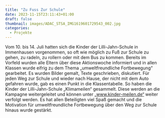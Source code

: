 ```yaml
---
title: "Zu Fuss Zur Schule"
date: 2023-11-15T23:11:43+01:00
draft: false
thumbnail: images/ADAC_STSA_IMG1619601729543_002.jpg
categories:
  - Projekte
---
```


Vom 10. bis 14. Juli hatten sich die Kinder der Lilli-Jahn-Schule in Immenhausen vorgenommen, so oft wie möglich zu Fuß zur Schule zu gehen, zu radeln, zu rollern oder mit dem Bus zu kommen. Bereits im Vorfeld wurden alle Eltern über diese Aktionswoche informiert und in allen Klassen wurde eifrig zu dem Thema „umweltfreundliche Fortbewegung“ gearbeitet. Es wurden Bilder gemalt, Texte geschrieben, diskutiert. Für jeden Weg zur Schule und wieder nach Hause, der nicht mit dem Auto gefahren wurde, gab es einen Punkt in die Klassentabelle. So haben die Kinder der Lilli-Jahn-Schule „Klimameilen“ gesammelt. Diese werden an die Kampagne weitergeleitet und können unter „www.kinder-meilen.de“ weiter verfolgt werden. Es hat allen Beteiligten viel Spaß gemacht und die Motivation für umweltfreundliche Fortbewegung über den Weg zur Schule hinaus wurde gestärkt.
